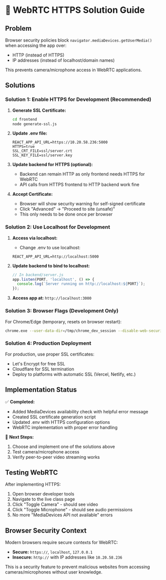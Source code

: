# 🔐 WebRTC HTTPS Solution Guide

## Problem
Browser security policies block `navigator.mediaDevices.getUserMedia()` when accessing the app over:
- HTTP (instead of HTTPS)
- IP addresses (instead of localhost/domain names)

This prevents camera/microphone access in WebRTC applications.

## Solutions

### Solution 1: Enable HTTPS for Development (Recommended)

1. **Generate SSL Certificate:**
   ```bash
   cd frontend
   node generate-ssl.js
   ```

2. **Update .env file:**
   ```properties
   REACT_APP_API_URL=https://10.20.58.236:5000
   HTTPS=true
   SSL_CRT_FILE=ssl/server.crt
   SSL_KEY_FILE=ssl/server.key
   ```

3. **Update backend for HTTPS (optional):**
   - Backend can remain HTTP as only frontend needs HTTPS for WebRTC
   - API calls from HTTPS frontend to HTTP backend work fine

4. **Accept Certificate:**
   - Browser will show security warning for self-signed certificate
   - Click "Advanced" → "Proceed to site (unsafe)"
   - This only needs to be done once per browser

### Solution 2: Use Localhost for Development

1. **Access via localhost:**
   - Change .env to use localhost:
   ```properties
   REACT_APP_API_URL=http://localhost:5000
   ```
   
2. **Update backend to bind to localhost:**
   ```javascript
   // In backend/server.js
   app.listen(PORT, 'localhost', () => {
     console.log(`Server running on http://localhost:${PORT}`);
   });
   ```

3. **Access app at:** `http://localhost:3000`

### Solution 3: Browser Flags (Development Only)

For Chrome/Edge (temporary, resets on browser restart):
```bash
chrome.exe --user-data-dir=/tmp/chrome_dev_session --disable-web-security --unsafely-treat-insecure-origin-as-secure=http://10.20.58.236:3000
```

### Solution 4: Production Deployment

For production, use proper SSL certificates:
- Let's Encrypt for free SSL
- Cloudflare for SSL termination
- Deploy to platforms with automatic SSL (Vercel, Netlify, etc.)

## Implementation Status

✅ **Completed:**
- Added MediaDevices availability check with helpful error message
- Created SSL certificate generation script
- Updated .env with HTTPS configuration options
- WebRTC implementation with proper error handling

🔧 **Next Steps:**
1. Choose and implement one of the solutions above
2. Test camera/microphone access
3. Verify peer-to-peer video streaming works

## Testing WebRTC

After implementing HTTPS:
1. Open browser developer tools
2. Navigate to the live class page
3. Click "Toggle Camera" - should see video
4. Click "Toggle Microphone" - should see audio permissions
5. No more "MediaDevices API not available" errors

## Browser Security Context

Modern browsers require secure contexts for WebRTC:
- **Secure:** `https://`, `localhost`, `127.0.0.1`
- **Insecure:** `http://` with IP addresses like `10.20.58.236`

This is a security feature to prevent malicious websites from accessing cameras/microphones without user knowledge.